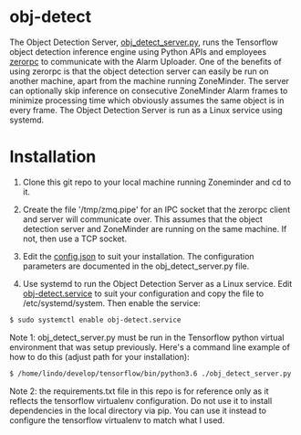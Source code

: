 # obj-detect
The Object Detection Server, [obj_detect_server.py](https://github.com/goruck/smart-zoneminder/blob/master/obj-detect/obj_detect_server.py), runs the Tensorflow object detection inference engine using Python APIs and employees [zerorpc](http://www.zerorpc.io/) to communicate with the Alarm Uploader. One of the benefits of using zerorpc is that the object detection server can easily be run on another machine, apart from the machine running ZoneMinder. The server can optionally skip inference on consecutive ZoneMinder Alarm frames to minimize processing time which obviously assumes the same object is in every frame. The Object Detection Server is run as a Linux service using systemd.

# Installation
1. Clone this git repo to your local machine running Zoneminder and cd to it.

2. Create the file '/tmp/zmq.pipe' for an IPC socket that the zerorpc client and server will communicate over. This assumes that the object detection server and ZoneMinder are running on the same machine. If not, then use a TCP socket. 

3. Edit the [config.json](https://github.com/goruck/smart-zoneminder/blob/master/obj-detect/config.json) to suit your installation. The configuration parameters are documented in the obj_detect_server.py file.

4. Use systemd to run the Object Detection Server as a Linux service. Edit [obj-detect.service](../scripts/obj-detect.service) to suit your configuration and copy the file to /etc/systemd/system. Then enable the service:
```bash
$ sudo systemctl enable obj-detect.service
```

Note 1: obj_detect_server.py must be run in the Tensorflow python virtual environment that was setup previously. Here's a command line example of how to do this (adjust path for your installation):
```bash
$ /home/lindo/develop/tensorflow/bin/python3.6 ./obj_detect_server.py
```

Note 2: the requirements.txt file in this repo is for reference only as it reflects the tensorflow virtualenv configuration. Do not use it to install dependencies in the local directory via pip. You can use it instead to configure the tensorflow virtualenv to match what I used. 
